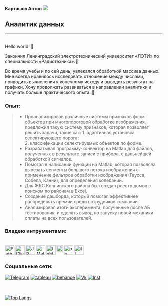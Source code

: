  <b>Карташов Антон</b>
![](https://komarev.com/ghpvc/?username=AntonKarta)
## <b>Аналитик данных</b>
___
<br>Hello world! 👋

 Закончил Ленинградский электротехнический университет «ЛЭТИ» по специальности «Радиотехника».🚀

 Во время учебы и по сей день, увлекался обработкой массива данных. Мне всегда нравилось исследовать отношение между числами, приводить вычисления к конечному исходу и выводить результат на графики. Хочу продолжать развиваться в направлении аналитики и получать больше практического опыта. 🤟

### <b>Опыт</b>:

> * Проанализировав различные системы признаков форм объектов при многопороговой обработке изображения, предложил такую систему признаков, которая
позволяет решить задачи, такие как: 
    1. адаптивная установка селектирующего порога;<br>
     2. классификации селектируемых объектов по форме.<br>
> * Разрабатывал программу-конвектор на Matlab для файлов, полученных в результате записи с прибора, с дальнейшей обработкой сигналов.<br>
> * Помогал в написании функции на Matlab, которая позволяла вырезать сегменты большого потока изображения с применение фильтров обработки изображения (Гаусса, Собела, Канни), для определения колебаний.<br>
> * Для ЖКС Колпинского района был создан реестр домов с поиском по районам в Excel.<br>
> * Cоздание дашборда, который помогал эффективнее распределять премии среди сотрудников компании.<br>
> * Анализировал итоги эксперимента, полученные после АБ тестирования, и сделать вывод по запуску новой механики оплаты на всех пользователей.<br>

### <b>Владею интрументами:</b> <br> <br>

<img align="left" alt="Python" width="30px" src="https://www.pngall.com/wp-content/uploads/5/Python-PNG.png" /> 

<img align="left" alt="Clickhouse" width="30px" src="https://cdn.worldvectorlogo.com/logos/clickhouse.svg" />

<img align="left" alt="JP" width="30px" src="https://upload.wikimedia.org/wikipedia/commons/thumb/3/38/Jupyter_logo.svg/1200px-Jupyter_logo.svg.png" />

<img align="left" alt="Matlab" width="30px" src="https://upload.wikimedia.org/wikipedia/commons/thumb/2/21/Matlab_Logo.png/667px-Matlab_Logo.png" />

<img align="left" alt="tableau" width="30px" src="https://seeklogo.com/images/T/tableau-software-logo-F1CE2CA54A-seeklogo.com.png" />


<img align="left" alt="figma" width="20px" src="https://upload.wikimedia.org/wikipedia/commons/3/33/Figma-logo.svg" />

<img align="left" alt="ph" width="30px" src="https://upload.wikimedia.org/wikipedia/commons/thumb/a/af/Adobe_Photoshop_CC_icon.svg/640px-Adobe_Photoshop_CC_icon.svg.png" />

<img align="left" alt="ill" width="30px" src="https://pnggrid.com/wp-content/uploads/2021/05/Adobe-Illustrator-Logo-1024x998.png" /><br><br>


### <b>Социальные сети:</b> <br> 

[![Telegram](https://img.shields.io/badge/-Telegram-090909?style=for-the-badge&logo=telegram&logoColor=27A0D9)](https://t.me/Antipod_k)
[![tableau](https://img.shields.io/badge/-Tableau-090909?style=for-the-badge&logo=tableau&logoColor=27A0D9)](https://public.tableau.com/app/profile/anton3459)
[![behance](https://img.shields.io/badge/-behance-090909?style=for-the-badge&logo=behance&logoColor=27A0D9)](https://www.behance.net/potroshok)
[![Vk](https://img.shields.io/badge/-vk-090909?style=for-the-badge&logo=vk&logoColor=27A0D9)](https://vk.com/taco_with_pepper_and_cheese)
[![Inst](https://img.shields.io/badge/-Instagram-090909?style=for-the-badge&logo=instagram&logoColor=27A0D9)](https://vk.com/taco_with_pepper_and_cheese)
<br> <br> <br>

[![Top Langs](https://github-readme-stats.vercel.app/api/top-langs/?username=AntonKarta&layout=compact)](https://github.com/anuraghazra/github-readme-stats)
